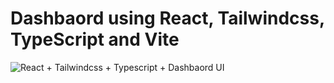 # Dashbaord using React, Tailwindcss, TypeScript and Vite

![React + Tailwindcss + Typescript + Dashbaord UI]("https://github.com/buildthetech/react-tailwindcss-dashboard-01/blob/main/public/product-preview.png")
